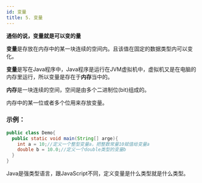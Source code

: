 ```yaml
---
id: 变量
title: 5. 变量
---
```


**通俗的说，变量就是可以变的量**

**变量**是存放在内存中的某一块连续的空间内。且该值在固定的数据类型内可以变化。

**变量**是写在Java程序中，Java程序是运行在JVM虚拟机中，虚拟机又是在电脑的内存里运行，所以变量是存在于**内存**当中的。

**内存**是一块连续的空间，空间是由多个二进制位(bit)组成的。

内存中的某一位或者多个位用来存放变量。

### 示例：

```java
public class Demo{
  public static void main(String[] arge){
    int a = 10;//定义一个整型变量a，把整数常量10赋值给变量a
    double b = 10.0;//定义一个double类型的变量b
  }
}
```

Java是强类型语言，跟JavaScript不同，定义变量是什么类型就是什么类型。

